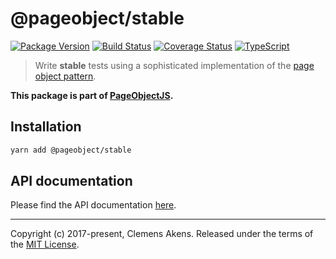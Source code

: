 # @pageobject/stable

[![Package Version][badge-npm-image]][badge-npm-link]
[![Build Status][badge-travis-image]][badge-travis-link]
[![Coverage Status][badge-coveralls-image]][badge-coveralls-link]
[![TypeScript][badge-typescript-image]][badge-typescript-link]

> Write **stable** tests using a sophisticated implementation of the [page object pattern][external-pageobject].

**This package is part of [PageObjectJS][internal-homepage].**

## Installation

```sh
yarn add @pageobject/stable
```

## API documentation

Please find the API documentation [here][internal-api-stable].

---

Copyright (c) 2017-present, Clemens Akens. Released under the terms of the [MIT License][internal-license].

[badge-coveralls-image]: https://coveralls.io/repos/github/clebert/pageobject/badge.svg?branch=master
[badge-coveralls-link]: https://coveralls.io/github/clebert/pageobject?branch=master
[badge-npm-image]: https://img.shields.io/npm/v/@pageobject/stable.svg
[badge-npm-link]: https://yarnpkg.com/en/package/@pageobject/stable
[badge-travis-image]: https://travis-ci.org/clebert/pageobject.svg?branch=master
[badge-travis-link]: https://travis-ci.org/clebert/pageobject
[badge-typescript-image]: https://img.shields.io/badge/TypeScript-ready-blue.svg
[badge-typescript-link]: https://www.typescriptlang.org/
[internal-api-stable]: https://pageobject.js.org/api/stable/
[internal-homepage]: https://pageobject.js.org/
[internal-license]: https://github.com/clebert/pageobject/blob/master/LICENSE
[external-pageobject]: https://martinfowler.com/bliki/PageObject.html
